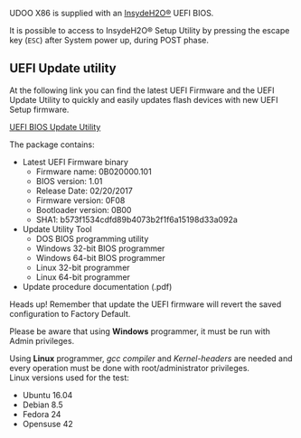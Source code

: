 UDOO X86 is supplied with an [InsydeH2O®](https://www.insyde.com/products) UEFI BIOS.

It is possible to access to InsydeH2O® Setup Utility by pressing the escape key (`ESC`) after System power up, during POST phase.

## UEFI Update utility

At the following link you can find the latest UEFI Firmware and the UEFI Update Utility to quickly and easily updates flash devices with new UEFI Setup firmware.

[UEFI BIOS Update Utility](http://download.udoo.org/files/UDOO_X86/UEFI_update/UDOOX86_B02-Bios_Update_rel101.zip)

The package contains:
* Latest UEFI Firmware binary
  * Firmware name:       0B020000.101
  * BIOS version:        1.01
  * Release Date:        02/20/2017
  * Firmware version:    0F08
  * Bootloader version:  0B00
  * SHA1: b573f1534cdfd89b4073b2f1f6a15198d33a092a
* Update Utility Tool
  * DOS BIOS programming utility
  * Windows 32-bit BIOS programmer
  * Windows 64-bit BIOS programmer
  * Linux 32-bit programmer
  * Linux 64-bit programmer
* Update procedure documentation (.pdf)

<span class="label label-warning">Heads up!</span>  Remember that update the UEFI firmware will revert the saved configuration to Factory Default.

Please be aware that using **Windows** programmer, it must be run with Admin privileges.

Using **Linux** programmer, *gcc compiler* and *Kernel-headers* are needed and every operation must be done with root/administrator privileges.  
Linux versions used for the test:
* Ubuntu 16.04
* Debian 8.5
* Fedora 24
* Opensuse 42

